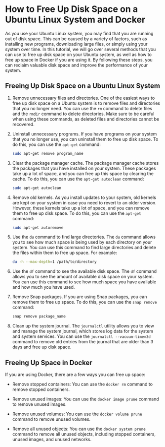 # How to Free Up Disk Space on a Ubuntu Linux System and Docker

As you use your Ubuntu Linux system, you may find that you are running out of
disk space. This can be caused by a variety of factors, such as installing new
programs, downloading large files, or simply using your system over time. In
this tutorial, we will go over several methods that you can use to free up disk
space on your Ubuntu system, as well as how to free up space in Docker if you
are using it. By following these steps, you can reclaim valuable disk space and
improve the performance of your system.

## Freeing Up Disk Space on a Ubuntu Linux System

1. Remove unnecessary files and directories. One of the easiest ways to free up
   disk space on a Ubuntu system is to remove files and directories that you no
   longer need. You can use the `rm` command to delete files and the `rmdir`
   command to delete directories. Make sure to be careful when using these
   commands, as deleted files and directories cannot be recovered.

2. Uninstall unnecessary programs. If you have programs on your system that you
   no longer use, you can uninstall them to free up disk space. To do this, you
   can use the `apt-get` command:
   ```bash
   sudo apt-get remove program_name
   ```

3. Clear the package manager cache. The package manager cache stores the
   packages that you have installed on your system. These packages take up a lot
   of space, and you can free up this space by clearing the cache. To do this,
   you can use the `apt-get autoclean` command:
   ```bash
   sudo apt-get autoclean
   ```

4. Remove old kernels. As you install updates to your system, old kernels are
   kept on your system in case you need to revert to an older version. However,
   these kernels take up a lot of space, and you can remove them to free up disk
   space. To do this, you can use the `apt-get` command:
   ```bash
   sudo apt-get autoremove
   ```

5. Use the `du` command to find large directories. The `du` command allows you
   to see how much space is being used by each directory on your system. You can
   use this command to find large directories and delete the files within them
   to free up space. For example:
   ```bash
   du -h --max-depth=1 /path/to/directory
   ```

6. Use the `df` command to see the available disk space. The `df` command allows
   you to see the amount of available disk space on your system. You can use
   this command to see how much space you have available and how much you have
   used.

7. Remove Snap packages. If you are using Snap packages, you can remove them to
   free up space. To do this, you can use the `snap remove` command:
   ```bash
   snap remove package_name
   ```

8. Clean up the system journal. The `journalctl` utility allows you to view and
   manage the system journal, which stores log data for the system and system
   services. You can use the `journalctl --vacuum-time=3d` command to remove old
   entries from the journal that are older than 3 days and free up disk space.

## Freeing Up Space in Docker

If you are using Docker, there are a few ways you can free up space:

- Remove stopped containers: You can use the `docker rm` command to remove
  stopped containers.

- Remove unused images: You can use the `docker image prune` command to remove
  unused images.

- Remove unused volumes: You can use the `docker volume prune` command to remove
  unused volumes.

- Remove all unused objects: You can use the `docker system prune` command to
  remove all unused objects, including stopped containers, unused images, and
  unused networks.
